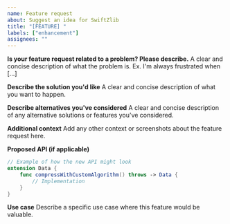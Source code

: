 ```yaml
---
name: Feature request
about: Suggest an idea for SwiftZlib
title: "[FEATURE] "
labels: ["enhancement"]
assignees: ""
---
```


**Is your feature request related to a problem? Please describe.**
A clear and concise description of what the problem is. Ex. I'm always frustrated when [...]

**Describe the solution you'd like**
A clear and concise description of what you want to happen.

**Describe alternatives you've considered**
A clear and concise description of any alternative solutions or features you've considered.

**Additional context**
Add any other context or screenshots about the feature request here.

**Proposed API (if applicable)**

```swift
// Example of how the new API might look
extension Data {
    func compressWithCustomAlgorithm() throws -> Data {
        // Implementation
    }
}
```

**Use case**
Describe a specific use case where this feature would be valuable.
